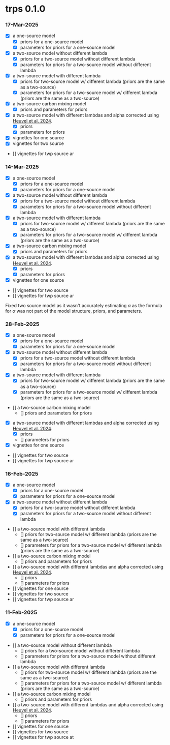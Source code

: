 # trps 0.1.0

### 17-Mar-2025

- [x] a one-source model  
    - [x] priors for a one-source model  
    - [x] parameters for priors for a one-source model  
- [x] a two-source model without different lambda 
    - [x] priors for a two-source model without different lambda
    - [x] parameters for priors for a two-source model without different lambda
- [x] a two-source model with different lambda
    - [x] priors for two-source model w/ different lambda (priors are the same as 
    a two-source)
    - [x] parameters for priors for a two-source model w/ different lambda (priors are the same as a two-source)
- [x] a two-source carbon mixing model 
    - [x] priors and parameters for priors 
- [x] a two-source model with different lambdas and alpha corrected using [Heuvel et al. 2024](https://cdnsciencepub.com/doi/10.1139/cjfas-2024-0028). 
    - [x] priors 
    - [x] parameters for priors 
- [x] vignettes for one source
- [x] vignettes for two source
- [] vignettes for twp source ar

### 14-Mar-2025


- [x] a one-source model  
    - [x] priors for a one-source model  
    - [x] parameters for priors for a one-source model  
- [x] a two-source model without different lambda 
    - [x] priors for a two-source model without different lambda
    - [x] parameters for priors for a two-source model without different lambda
- [x] a two-source model with different lambda
    - [x] priors for two-source model w/ different lambda (priors are the same as 
    a two-source)
    - [x] parameters for priors for a two-source model w/ different lambda (priors are the same as a two-source)
- [x] a two-source carbon mixing model 
    - [x] priors and parameters for priors 
- [x] a two-source model with different lambdas and alpha corrected using [Heuvel et al. 2024](https://cdnsciencepub.com/doi/10.1139/cjfas-2024-0028). 
    - [x] priors 
    - [x] parameters for priors 
- [x] vignettes for one source
- [] vignettes for two source
- [] vignettes for twp source ar

Fixed two source model as it wasn't accurately 
estimating $\alpha$ as the formula for $\alpha$
was not part of the model structure, priors, 
and parameters.

### 28-Feb-2025


- [x] a one-source model  
    - [x] priors for a one-source model  
    - [x] parameters for priors for a one-source model  
- [x] a two-source model without different lambda 
    - [x] priors for a two-source model without different lambda
    - [x] parameters for priors for a two-source model without different lambda
- [x] a two-source model with different lambda
    - [x] priors for two-source model w/ different lambda (priors are the same as 
    a two-source)
    - [x] parameters for priors for a two-source model w/ different lambda (priors are the same as a two-source)
- [] a two-source carbon mixing model 
    - [] priors and parameters for priors 
- [x] a two-source model with different lambdas and alpha corrected using [Heuvel et al. 2024](https://cdnsciencepub.com/doi/10.1139/cjfas-2024-0028). 
    - [x] priors 
    - [] parameters for priors 
- [x] vignettes for one source
- [] vignettes for two source
- [] vignettes for twp source ar

### 16-Feb-2025


- [x] a one-source model  
    - [x] priors for a one-source model  
    - [x] parameters for priors for a one-source model  
- [x] a two-source model without different lambda 
    - [x] priors for a two-source model without different lambda
    - [x] parameters for priors for a two-source model without different lambda
- [] a two-source model with different lambda
    - [] priors for two-source model w/ different lambda (priors are the same as 
    a two-source)
    - [] parameters for priors for a two-source model w/ different lambda (priors are the same as a two-source)
- [] a two-source carbon mixing model 
    - [] priors and parameters for priors 
- [] a two-source model with different lambdas and alpha corrected using [Heuvel et al. 2024](https://cdnsciencepub.com/doi/10.1139/cjfas-2024-0028). 
    - [] priors 
    - [] parameters for priors 
- [] vignettes for one source
- [] vignettes for two source
- [] vignettes for twp source ar

### 11-Feb-2025


- [x] a one-source model  
    - [x] priors for a one-source model  
    - [x] parameters for priors for a one-source model  
- [] a two-source model without different lambda 
    - [] priors for a two-source model without different lambda
    - [] parameters for priors for a two-source model without different lambda
- [] a two-source model with different lambda
    - [] priors for two-source model w/ different lambda (priors are the same as 
    a two-source)
    - [] parameters for priors for a two-source model w/ different lambda (priors are the same as a two-source)
- [] a two-source carbon mixing model 
    - [] priors and parameters for priors 
- [] a two-source model with different lambdas and alpha corrected using [Heuvel et al. 2024](https://cdnsciencepub.com/doi/10.1139/cjfas-2024-0028). 
    - [] priors 
    - [] parameters for priors 
- [] vignettes for one source
- [] vignettes for two source
- [] vignettes for twp source at


